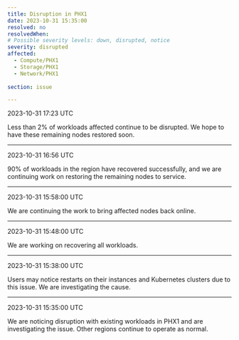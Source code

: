 ```yaml
---
title: Disruption in PHX1
date: 2023-10-31 15:35:00
resolved: no
resolvedWhen:
# Possible severity levels: down, disrupted, notice
severity: disrupted 
affected:
  - Compute/PHX1
  - Storage/PHX1
  - Network/PHX1
    
section: issue

---
```


2023-10-31 17:23 UTC

Less than 2% of workloads affected continue to be disrupted. We hope to have these remaining nodes restored soon.

---

2023-10-31 16:56 UTC

90% of workloads in the region have recovered successfully, and we are continuing work on restoring the remaining nodes to service.

---

2023-10-31 15:58:00 UTC

We are continuing the work to bring affected nodes back online.

---

2023-10-31 15:48:00 UTC

We are working on recovering all workloads.

---

2023-10-31 15:38:00 UTC

Users may notice restarts on their instances and Kubernetes clusters due to this issue. We are investigating the cause.

---

2023-10-31 15:35:00 UTC

We are noticing disruption with existing workloads in PHX1 and are investigating the issue. Other regions continue to operate as normal.
